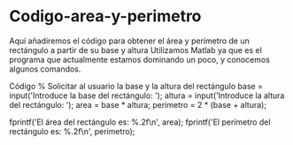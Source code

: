 # Codigo-area-y-perimetro
Aquí añadiremos el código para obtener el área y perímetro de un rectángulo a partir de su base y altura
Utilizamos Matlab ya que es el programa que actualmente estamos dominando un poco, y conocemos algunos comandos.

Código
% Solicitar al usuario la base y la altura del rectángulo
base = input('Introduce la base del rectángulo: ');
altura = input('Introduce la altura del rectángulo: ');
area = base * altura;
perimetro = 2 * (base + altura);

fprintf('El área del rectángulo es: %.2f\n', area);
fprintf('El perímetro del rectángulo es: %.2f\n', perimetro);
